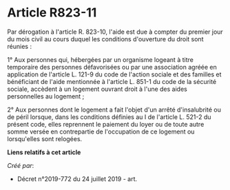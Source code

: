 # Article R823-11

Par dérogation à l'article R. 823-10, l'aide est due à compter du premier jour du mois civil au cours duquel les conditions
d'ouverture du droit sont réunies :

1° Aux personnes qui, hébergées par un organisme logeant à titre temporaire des personnes défavorisées ou par une association
agréée en application de l'article L. 121-9 du code de l'action sociale et des familles et bénéficiant de l'aide mentionnée à
l'article L. 851-1 du code de la sécurité sociale, accèdent à un logement ouvrant droit à l'une des aides personnelles au
logement ;

2° Aux personnes dont le logement a fait l'objet d'un arrêté d'insalubrité ou de péril lorsque, dans les conditions définies
au I de l'article L. 521-2 du présent code, elles reprennent le paiement du loyer ou de toute autre somme versée en
contrepartie de l'occupation de ce logement ou lorsqu'elles sont relogées.

**Liens relatifs à cet article**

_Créé par_:

  - Décret n°2019-772 du 24 juillet 2019 - art.
